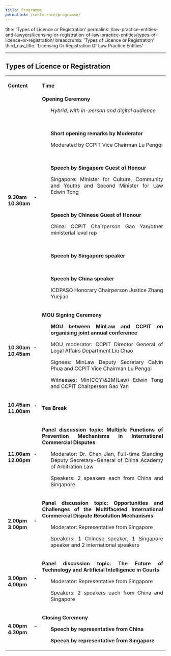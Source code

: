 ```yaml
---
title: Programme
permalink: /conference/programme/
---
```


title: 'Types of Licence or Registration'
permalink: /law-practice-entities-and-lawyers/licensing-or-registration-of-law-practice-entities/types-of-licence-or-registration/
breadcrumb: 'Types of Licence or Registration'
third_nav_title: 'Licensing Or Registration Of Law Practice Entities'

---

<style>
table tr td ul li {font-size: 1rem;}
  table tr td p {font-size: 1rem;}
  table tr th p {font-size: 1rem;}
</style>

Types of Licence or Registration
---

<table>
  <tr>
    <th>
      <p style="text-align: justify"><b>Content</b></p>
    </th>
    <th>
      <p style="text-align: justify"><b>Time</b></p>
    </th>
  </tr>
  <tr>
    <td><p style="text-align: justify"><b>9.30am - 10.30am</b></p></td>
    <td><b>Opening Ceremony</b>
      <ul>
        <p style="text-align: justify"><i>Hybrid, with in-person and digital audience</i></p><br>
        <p style="text-align: justify"><b>Short opening remarks by Moderator</b></p>
        <p style="text-align: justify">Moderated by CCPIT Vice Chairman Lu Pengqi</p><br>
      	<p style="text-align: justify"><b>Speech by Singapore Guest of Honour</b></p>
     	  <p style="text-align: justify">Singapore: Minister for Culture, Community and Youths and Second Minister for Law Edwin Tong</p><br>
        <p style="text-align: justify"><b>Speech by Chinese Guest of Honour</b></p>
 	      <p style="text-align: justify">China: CCPIT Chairperson Gao Yan/other ministerial level rep</p><br>
        <p style="text-align: justify"><b>Speech by Singapore speaker</b></p><br>
      	<p style="text-align: justify"><b>Speech by China speaker</b></p>
      	<p style="text-align: justify">ICDPASO Honorary Chairperson Justice Zhang Yuejiao</p>
     </ul>
    </td>
  </tr>
  <tr>
    <td><p style="text-align: justify"><b>10.30am - 10.45am</b></p></td>
    <td><p style="text-align: justify"><b>MOU Signing Ceremony</b></p>
      <ul>
        <p style="text-align: justify"><b>MOU between MinLaw and CCPIT on organising joint annual conference</b></p>
        <p style="text-align: justify">MOU moderator: CCPIT Director General of Legal Affairs Department Liu Chao</p>
        <p style="text-align: justify">Signees: MinLaw Deputy Secretary Calvin Phua and CCPIT Vice Chairman Lu Pengqi</p>
 	      <p style="text-align: justify">Witnesses: Min(CCY)&2M(Law) Edwin Tong and CCPIT Chairperson Gao Yan</p>
      </ul>
    </td>
  </tr>
    <tr>
      <td><p style="text-align: justify"><b>10.45am - 11.00am</b></p></td>
      <td><p style="text-align: justify"><b>Tea Break</b></p>
      </td>
  </tr>
    <tr>
      <td><p style="text-align: justify"><b>11.00am - 12.00pm</b></p></td>
      <td><p style="text-align: justify"><b>Panel discussion topic: Multiple Functions of Prevention Mechanisms in International Commercial Disputes</b></p>
      <ul>
        <p style="text-align: justify">Moderator: Dr. Chen Jian, Full-time Standing Deputy Secretary-General of China Academy of Arbitration Law</p>
        <p style="text-align: justify">Speakers: 2 speakers each from China and Singapore</p>
      </ul>
    </td>
  </tr>
    <tr>
      <td><p style="text-align: justify"><b>2.00pm - 3.00pm</b></p></td>
      <td><p style="text-align: justify"><b>Panel discussion topic: Opportunities and Challenges of the Multifaceted International Commercial Dispute Resolution Mechanisms</b></p>
      <ul>
        <p style="text-align: justify">Moderator: Representative from Singapore</p>
        <p style="text-align: justify">Speakers: 1 Chinese speaker, 1 Singapore speaker and 2 international speakers</p>
      </td>
  </tr>
    <tr>
      <td><p style="text-align: justify"><b>3.00pm - 4.00pm</b></p></td>
      <td><p style="text-align: justify"><b>Panel discussion topic: The Future of Technology and Artificial Intelligence in Courts</b></p>
      <ul>
      <p style="text-align: justify">Moderator: Representative from Singapore</p>
      <p style="text-align: justify">Speakers: 2 speakers each from China and Singapore</p>
        </td>
  </tr>
    <tr>
      <td><p style="text-align: justify"><b>4.00pm – 4.30pm</b></p></td>
      <td><p style="text-align: justify"><b>Closing Ceremony</b></p>
      <ul>
      <p style="text-align: justify"><b>Speech by representative from China</b></p>
      <p style="text-align: justify"><b>Speech by representative from Singapore</b></p>
        </td>
  </tr>
</table>

